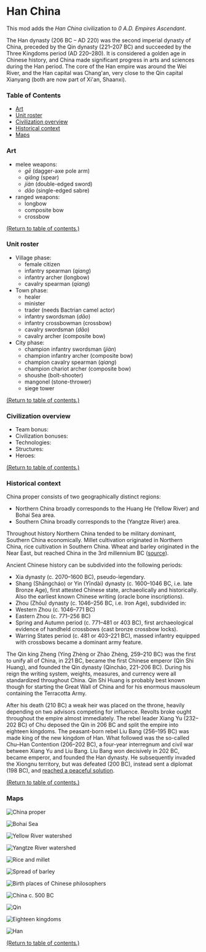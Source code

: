 # Han China
This mod adds the *Han China* civilization to *0 A.D. Empires Ascendant*.

The Han dynasty (206 BC – AD 220) was the second imperial dynasty of China, preceded by the Qin dynasty (221–207 BC) and succeeded by the Three Kingdoms period (AD 220–280). It is considered a golden age in Chinese history, and China made significant progress in arts and sciences during the Han period. The core of the Han empire was around the Wei River, and the Han capital was Chang'an, very close to the Qin capital Xianyang (both are now part of Xi'an, Shaanxi).

### Table of Contents
* [Art](https://github.com/0ADMods/han_china#art)
* [Unit roster](https://github.com/0ADMods/han_china#unit-roster)
* [Civilization overview](https://github.com/0ADMods/han_china#civilization-overview)
* [Historical context](https://github.com/0ADMods/han_china#historical-context)
* [Maps](https://github.com/0ADMods/han_china#maps)

### Art
* melee weapons:
  * *gē* (dagger-axe pole arm)
  * *qiāng* (spear)
  * *jiàn* (double-edged sword)
  * *dāo* (single-edged sabre)
* ranged weapons:
  * longbow
  * composite bow
  * crossbow

[(Return to table of contents.)](https://github.com/0ADMods/han_china#table-of-contents)

### Unit roster
* Village phase:
  * female citizen
  * infantry spearman (*qiang*)
  * infantry archer (longbow)
  * cavalry spearman (*qiang*)
* Town phase:
  * healer
  * minister
  * trader (needs Bactrian camel actor)
  * infantry swordsman (*dāo*)
  * infantry crossbowman (crossbow)
  * cavalry swordsman (*dāo*)
  * cavalry archer (composite bow)
* City phase:
  * champion infantry swordsman (*jiàn*)
  * champion infantry archer (composite bow)
  * champion cavalry spearman (*qiang*)
  * champion chariot archer (composite bow)
  * shoushe (bolt-shooter)
  * mangonel (stone-thrower)
  * siege tower

[(Return to table of contents.)](https://github.com/0ADMods/han_china#table-of-contents)

### Civilization overview
* Team bonus:
* Civilization bonuses:
* Technologies:
* Structures:
* Heroes:

[(Return to table of contents.)](https://github.com/0ADMods/han_china#table-of-contents)

### Historical context
China proper consists of two geographically distinct regions:
* Northern China broadly corresponds to the Huang He (Yellow River) and Bohai Sea area.
* Southern China broadly corresponds to the (Yangtze River) area.

Throughout history Northern China tended to be military dominant, Southern China economically. Millet cultivation originated in Northern China, rice cultivation in Southern China. Wheat and barley originated in the Near East, but reached China in the 3rd millennium BC ([source](https://journals.plos.org/plosone/article?id=10.1371/journal.pone.0196652)).

Ancient Chinese history can be subdivided into the following periods:
* Xia dynasty (c. 2070–1600 BC), pseudo-legendary.
* Shang (Shāngcháo) or Yin (Yīndài) dynasty (c. 1600–1046 BC, i.e. late Bronze Age), first attested Chinese state, archaeolically and historically. Also the earliest known Chinese writing (oracle bone inscriptions).
* Zhou (Zhōu) dynasty (c. 1046–256 BC, i.e. Iron Age), subdivided in:
* Western Zhou (c. 1046–771 BC)
* Eastern Zhou (c. 771–256 BC)
* Spring and Autumn period (c. 771–481 or 403 BC), first archaeological evidence of handheld crossbows (cast bronze crossbow locks).
* Warring States period (c. 481 or 403–221 BC), massed infantry equipped with crossbows became a dominant army feature.

The Qin king Zheng (Yíng Zhèng or Zhào Zhèng, 259–210 BC) was the first to unify all of China, in 221 BC, became the first Chinese emperor (Qin Shi Huang), and founded the Qin dynasty (Qíncháo, 221–206 BC). During his reign the writing system, weights, measures, and currency were all standardized throughout China. Qin Shi Huang is probably best known though for starting the Great Wall of China and for his enormous mausoleum containing the Terracotta Army.

After his death (210 BC) a weak heir was placed on the throne, heavily depending on two advisors competing for influence. Revolts broke ought throughout the empire almost immediately. The rebel leader Xiang Yu (232–202 BC) of Chu deposed the Qin in 206 BC and split the empire into eighteen kingdoms.
The peasant-born rebel Liu Bang (256–195 BC) was made king of the new kingdom of Han. What followed was the so-called Chu–Han Contention (206–202 BC), a four-year interregnum and civil war between Xiang Yu and Liu Bang. Liu Bang won decisively in 202 BC, became emperor, and founded the Han dynasty.
He subsequently invaded the Xiongnu territory, but was defeated (200 BC), instead sent a diplomat (198 BC), and [reached a peaceful solution](https://en.wikipedia.org/wiki/Battle_of_Baideng#Aftermath).

[(Return to table of contents.)](https://github.com/0ADMods/han_china#table-of-contents)

### Maps

![China proper](https://commons.wikimedia.org/wiki/File:Eastern_China_blank_relief_map.svg)

![Bohai Sea](https://commons.wikimedia.org/wiki/File:Bohaiseamap2.png)

![Yellow River watershed](https://commons.wikimedia.org/wiki/File:Yellowrivermap.jpg)

![Yangtze River watershed](https://commons.wikimedia.org/wiki/File:Yangtze_River_drainage_basin_map.svg)

![Rice and millet](https://commons.wikimedia.org/wiki/File:Spatial_distribution_of_rice,_millet_and_mixed_farming_sites_with_a_boundary_of_rice_and_millet_and_possible_centers_of_agriculture.png)

![Spread of barley](https://commons.wikimedia.org/wiki/File:Genetic_analysis_on_the_spread_of_barley_from_9000_to_2000_BCE.jpg)

![Birth places of Chinese philosophers](https://commons.wikimedia.org/wiki/File:Birth_Places_of_Chinese_Philosophers.png)

![China c. 500 BC](https://commons.wikimedia.org/wiki/File:Chinese_plain_5c._BC-en.svg)

![Qin](https://commons.wikimedia.org/wiki/File:Qin_Dynasty.png)

![Eighteen kingdoms](https://commons.wikimedia.org/wiki/File:Eighteen_Kingdoms.png)

![Han](https://commons.wikimedia.org/wiki/File:Han_dynasty_Kingdoms_195_BC.png)

[(Return to table of contents.)](https://github.com/0ADMods/han_china#table-of-contents)

